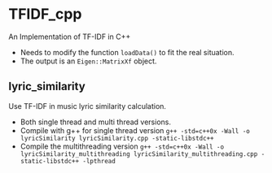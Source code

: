 # TFIDF_cpp
An Implementation of TF-IDF in C++

* Needs to modify the function `loadData()` to fit the real situation.
* The output is an `Eigen::MatrixXf` object.


## lyric_similarity
Use TF-IDF in music lyric similarity calculation.

* Both single thread and multi thread versions.
* Compile with g++ for single thread version
`g++ -std=c++0x -Wall -o lyricSimilarity lyricSimilarity.cpp -static-libstdc++`
* Compile the multithreading version
`g++ -std=c++0x -Wall -o lyricSimilarity_multithreading lyricSimilarity_multithreading.cpp -static-libstdc++ -lpthread`
